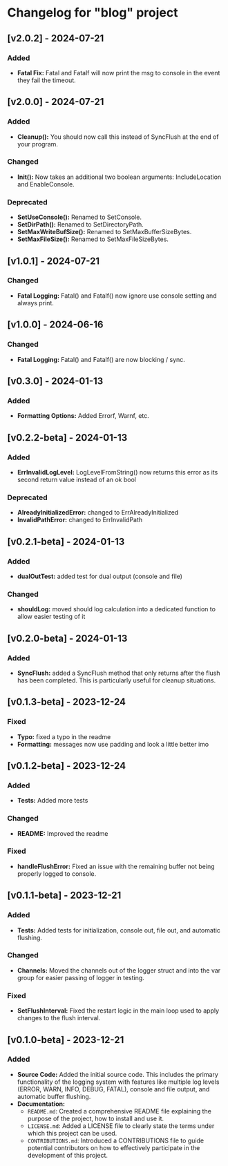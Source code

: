 # Changelog for "blog" project

## [v2.0.2] - 2024-07-21

### Added

- **Fatal Fix:** Fatal and Fatalf will now print the msg to console in the event they fail the timeout.

## [v2.0.0] - 2024-07-21

### Added

- **Cleanup():** You should now call this instead of SyncFlush at the end of your program.

### Changed

- **Init():** Now takes an additional two boolean arguments: IncludeLocation and EnableConsole.

### Deprecated

- **SetUseConsole():** Renamed to SetConsole.
- **SetDirPath():** Renamed to SetDirectoryPath.
- **SetMaxWriteBufSize():** Renamed to SetMaxBufferSizeBytes.
- **SetMaxFileSize():** Renamed to SetMaxFileSizeBytes.

## [v1.0.1] - 2024-07-21

### Changed

- **Fatal Logging:** Fatal() and Fatalf() now ignore use console setting and always print.

## [v1.0.0] - 2024-06-16

### Changed

- **Fatal Logging:** Fatal() and Fatalf() are now blocking / sync.

## [v0.3.0] - 2024-01-13

### Added

- **Formatting Options:** Added Errorf, Warnf, etc.

## [v0.2.2-beta] - 2024-01-13

### Added

- **ErrInvalidLogLevel:** LogLevelFromString() now returns this error as its second return value instead of an ok bool

### Deprecated

- **AlreadyInitializedError:** changed to ErrAlreadyInitialized
- **InvalidPathError:** changed to ErrInvalidPath

## [v0.2.1-beta] - 2024-01-13

### Added

- **dualOutTest:** added test for dual output (console and file)

### Changed

- **shouldLog:** moved should log calculation into a dedicated function to allow easier testing of it

## [v0.2.0-beta] - 2024-01-13

### Added

- **SyncFlush:** added a SyncFlush method that only returns after the flush has been completed. This is particularly useful for cleanup situations.

## [v0.1.3-beta] - 2023-12-24

### Fixed

- **Typo:** fixed a typo in the readme
- **Formatting:** messages now use padding and look a little better imo

## [v0.1.2-beta] - 2023-12-24

### Added

- **Tests:** Added more tests

### Changed

- **README:** Improved the readme

### Fixed

- **handleFlushError:** Fixed an issue with the remaining buffer not being properly logged to console.

## [v0.1.1-beta] - 2023-12-21

### Added

- **Tests:** Added tests for initialization, console out, file out, and automatic flushing.

### Changed

- **Channels:** Moved the channels out of the logger struct and into the var group for easier passing of logger in testing.

### Fixed

- **SetFlushInterval:** Fixed the restart logic in the main loop used to apply changes to the flush interval.

## [v0.1.0-beta] - 2023-12-21

### Added

- **Source Code:** Added the initial source code. This includes the primary functionality of the logging system with features like multiple log levels (ERROR, WARN, INFO, DEBUG, FATAL), console and file output, and automatic buffer flushing.
- **Documentation:**
  - `README.md`: Created a comprehensive README file explaining the purpose of the project, how to install and use it.
  - `LICENSE.md`: Added a LICENSE file to clearly state the terms under which this project can be used.
  - `CONTRIBUTIONS.md`: Introduced a CONTRIBUTIONS file to guide potential contributors on how to effectively participate in the development of this project.

